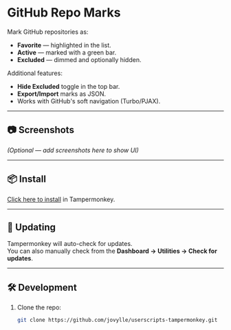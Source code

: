 # GitHub Repo Marks

Mark GitHub repositories as:
- **Favorite** — highlighted in the list.
- **Active** — marked with a green bar.
- **Excluded** — dimmed and optionally hidden.

Additional features:
- **Hide Excluded** toggle in the top bar.
- **Export/Import** marks as JSON.
- Works with GitHub's soft navigation (Turbo/PJAX).

---

## 📷 Screenshots
*(Optional — add screenshots here to show UI)*

---

## 📦 Install
[Click here to install](https://github.com/jovylle/userscripts-tampermonkey/raw/refs/heads/master/github-repo-marks/github-repo-marks.user.js) in Tampermonkey.

---

## 🔄 Updating
Tampermonkey will auto-check for updates.  
You can also manually check from the **Dashboard → Utilities → Check for updates**.

---

## 🛠 Development
1. Clone the repo:
   ```sh
   git clone https://github.com/jovylle/userscripts-tampermonkey.git
